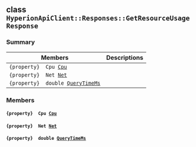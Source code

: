 ## class `HyperionApiClient::Responses::GetResourceUsageResponse` 

### Summary

 Members                        | Descriptions                                
--------------------------------|---------------------------------------------
`{property}  Cpu `[`Cpu`](#class_hyperion_api_client_1_1_responses_1_1_get_resource_usage_response_1a1ea774d7ee8997f6bd491b22b524b3df) | 
`{property}  Net `[`Net`](#class_hyperion_api_client_1_1_responses_1_1_get_resource_usage_response_1a035262e4505cfa657d95ed816a32d49c) | 
`{property}  double `[`QueryTimeMs`](#class_hyperion_api_client_1_1_responses_1_1_get_resource_usage_response_1aaed05a434b4de2c0ca564fe4e3d8a2ec) | 

### Members

#### `{property}  Cpu `[`Cpu`](#class_hyperion_api_client_1_1_responses_1_1_get_resource_usage_response_1a1ea774d7ee8997f6bd491b22b524b3df) 

#### `{property}  Net `[`Net`](#class_hyperion_api_client_1_1_responses_1_1_get_resource_usage_response_1a035262e4505cfa657d95ed816a32d49c) 

#### `{property}  double `[`QueryTimeMs`](#class_hyperion_api_client_1_1_responses_1_1_get_resource_usage_response_1aaed05a434b4de2c0ca564fe4e3d8a2ec) 

